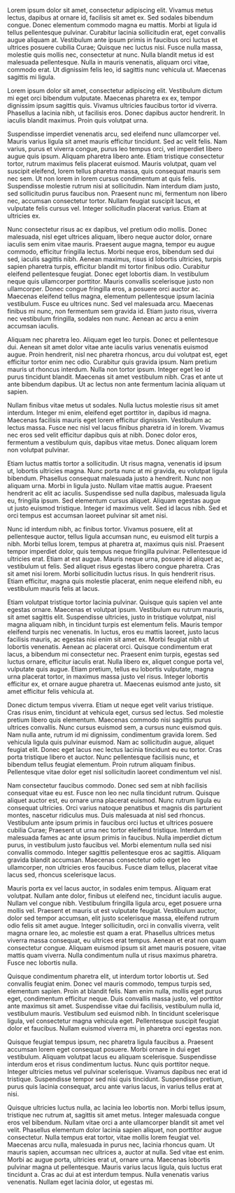 Lorem ipsum dolor sit amet, consectetur adipiscing elit. Vivamus metus lectus, dapibus at ornare id, facilisis sit amet ex. Sed sodales bibendum congue. Donec elementum commodo magna eu mattis. Morbi at ligula id tellus pellentesque pulvinar. Curabitur lacinia sollicitudin erat, eget convallis augue aliquam at. Vestibulum ante ipsum primis in faucibus orci luctus et ultrices posuere cubilia Curae; Quisque nec luctus nisi. Fusce nulla massa, molestie quis mollis nec, consectetur at nunc. Nulla blandit metus id est malesuada pellentesque. Nulla in mauris venenatis, aliquam orci vitae, commodo erat. Ut dignissim felis leo, id sagittis nunc vehicula ut. Maecenas sagittis mi ligula.

Lorem ipsum dolor sit amet, consectetur adipiscing elit. Vestibulum dictum mi eget orci bibendum vulputate. Maecenas pharetra ex ex, tempor dignissim ipsum sagittis quis. Vivamus ultricies faucibus tortor id viverra. Phasellus a lacinia nibh, ut facilisis eros. Donec dapibus auctor hendrerit. In iaculis blandit maximus. Proin quis volutpat urna.

Suspendisse imperdiet venenatis arcu, sed eleifend nunc ullamcorper vel. Mauris varius ligula sit amet mauris efficitur tincidunt. Sed ac velit felis. Nam varius, purus et viverra congue, purus leo tempus orci, vel imperdiet libero augue quis ipsum. Aliquam pharetra libero ante. Etiam tristique consectetur tortor, rutrum maximus felis placerat euismod. Mauris volutpat, quam vel suscipit eleifend, lorem tellus pharetra massa, quis consequat mauris sem nec sem. Ut non lorem in lorem cursus condimentum at quis felis. Suspendisse molestie rutrum nisi at sollicitudin. Nam interdum diam justo, sed sollicitudin purus faucibus non. Praesent nunc mi, fermentum non libero nec, accumsan consectetur tortor. Nullam feugiat suscipit lacus, et vulputate felis cursus vel. Integer sollicitudin placerat varius. Etiam at ultricies ex.

Nunc consectetur risus ac ex dapibus, vel pretium odio mollis. Donec malesuada, nisl eget ultrices aliquam, libero neque auctor dolor, ornare iaculis sem enim vitae mauris. Praesent augue magna, tempor eu augue commodo, efficitur fringilla lectus. Morbi neque eros, bibendum sed dui sed, iaculis sagittis nibh. Aenean maximus, risus id lobortis ultricies, turpis sapien pharetra turpis, efficitur blandit mi tortor finibus odio. Curabitur eleifend pellentesque feugiat. Donec eget lobortis diam. In vestibulum neque quis ullamcorper porttitor. Mauris convallis scelerisque justo non ullamcorper. Donec congue fringilla eros, a posuere orci auctor ac. Maecenas eleifend tellus magna, elementum pellentesque ipsum lacinia vestibulum. Fusce eu ultrices nunc. Sed vel malesuada arcu. Maecenas finibus mi nunc, non fermentum sem gravida id. Etiam justo risus, viverra nec vestibulum fringilla, sodales non nunc. Aenean ac arcu a enim accumsan iaculis.

Aliquam nec pharetra leo. Aliquam eget leo turpis. Donec et pellentesque dui. Aenean sit amet dolor vitae ante iaculis varius venenatis euismod augue. Proin hendrerit, nisl nec pharetra rhoncus, arcu dui volutpat est, eget efficitur tortor enim nec odio. Curabitur quis gravida ipsum. Nam pretium mauris ut rhoncus interdum. Nulla non tortor ipsum. Integer eget leo id purus tincidunt blandit. Maecenas sit amet vestibulum nibh. Cras et ante ut ante bibendum dapibus. Ut ac lectus non ante fermentum lacinia aliquam ut sapien.

Nullam finibus vitae metus ut sodales. Nulla luctus molestie risus sit amet interdum. Integer mi enim, eleifend eget porttitor in, dapibus id magna. Maecenas facilisis mauris eget lorem efficitur dignissim. Vestibulum ac lectus massa. Fusce nec nisl vel lacus finibus pharetra id in lorem. Vivamus nec eros sed velit efficitur dapibus quis at nibh. Donec dolor eros, fermentum a vestibulum quis, dapibus vitae metus. Donec aliquam lorem non volutpat pulvinar.

Etiam luctus mattis tortor a sollicitudin. Ut risus magna, venenatis id ipsum ut, lobortis ultricies magna. Nunc porta nunc at mi gravida, eu volutpat ligula bibendum. Phasellus consequat malesuada justo a hendrerit. Nunc non aliquam urna. Morbi in ligula justo. Nullam vitae mattis augue. Praesent hendrerit ac elit ac iaculis. Suspendisse sed nulla dapibus, malesuada ligula eu, fringilla ipsum. Sed elementum cursus aliquet. Aliquam egestas augue ut justo euismod tristique. Integer id maximus velit. Sed id lacus nibh. Sed et orci tempus est accumsan laoreet pulvinar sit amet nisi.

Nunc id interdum nibh, ac finibus tortor. Vivamus posuere, elit at pellentesque auctor, tellus ligula accumsan nunc, eu euismod elit turpis a nibh. Morbi tellus lorem, tempus at pharetra at, maximus quis nisl. Praesent tempor imperdiet dolor, quis tempus neque fringilla pulvinar. Pellentesque id ultricies erat. Etiam at est augue. Mauris neque urna, posuere id aliquet ac, vestibulum ut felis. Sed aliquet risus egestas libero congue pharetra. Cras sit amet nisi lorem. Morbi sollicitudin luctus risus. In quis hendrerit risus. Etiam efficitur, magna quis molestie placerat, enim neque eleifend nibh, eu vestibulum mauris felis at lacus.

Etiam volutpat tristique tortor lacinia pulvinar. Quisque quis sapien vel ante egestas ornare. Maecenas et volutpat ipsum. Vestibulum eu rutrum mauris, sit amet sagittis elit. Suspendisse ultricies, justo in tristique volutpat, nisl magna aliquam nibh, in tincidunt turpis est elementum felis. Mauris tempor eleifend turpis nec venenatis. In luctus, eros eu mattis laoreet, justo lacus facilisis mauris, ac egestas nisi enim sit amet ex. Morbi feugiat nibh ut lobortis venenatis. Aenean ac placerat orci. Quisque condimentum erat lacus, a bibendum mi consectetur nec. Praesent enim turpis, egestas sed luctus ornare, efficitur iaculis erat. Nulla libero ex, aliquet congue porta vel, vulputate quis augue. Etiam pretium, tellus eu lobortis vulputate, magna urna placerat tortor, in maximus massa justo vel risus. Integer lobortis efficitur ex, et ornare augue pharetra ut. Maecenas euismod ante justo, sit amet efficitur felis vehicula at.

Donec dictum tempus viverra. Etiam ut neque eget velit varius tristique. Cras risus enim, tincidunt at vehicula eget, cursus sed lectus. Sed molestie pretium libero quis elementum. Maecenas commodo nisi sagittis purus ultrices convallis. Nunc cursus euismod sem, a cursus nunc euismod quis. Nam nulla ante, rutrum id mi dignissim, condimentum gravida lorem. Sed vehicula ligula quis pulvinar euismod. Nam ac sollicitudin augue, aliquet feugiat elit. Donec eget lacus nec lectus lacinia tincidunt eu eu tortor. Cras porta tristique libero et auctor. Nunc pellentesque facilisis nunc, et bibendum tellus feugiat elementum. Proin rutrum aliquam finibus. Pellentesque vitae dolor eget nisl sollicitudin laoreet condimentum vel nisl.

Nam consectetur faucibus commodo. Donec sed sem at nibh facilisis consequat vitae eu est. Fusce non leo nec nulla tincidunt rutrum. Quisque aliquet auctor est, eu ornare urna placerat euismod. Nunc rutrum ligula eu consequat ultricies. Orci varius natoque penatibus et magnis dis parturient montes, nascetur ridiculus mus. Duis malesuada at nisl sed rhoncus. Vestibulum ante ipsum primis in faucibus orci luctus et ultrices posuere cubilia Curae; Praesent ut urna nec tortor eleifend tristique. Interdum et malesuada fames ac ante ipsum primis in faucibus. Nulla imperdiet dictum purus, in vestibulum justo faucibus vel. Morbi elementum nulla sed nisi convallis commodo. Integer sagittis pellentesque eros ac sagittis. Aliquam gravida blandit accumsan. Maecenas consectetur odio eget leo ullamcorper, non ultricies eros faucibus. Fusce diam tellus, placerat vitae lacus sed, rhoncus scelerisque lacus.

Mauris porta ex vel lacus auctor, in sodales enim tempus. Aliquam erat volutpat. Nullam ante dolor, finibus ut eleifend nec, tincidunt iaculis augue. Nullam vel congue nibh. Vestibulum fringilla ligula arcu, eget posuere urna mollis vel. Praesent et mauris ut est vulputate feugiat. Vestibulum auctor, dolor sed tempor accumsan, elit justo scelerisque massa, eleifend rutrum odio felis sit amet augue. Integer sollicitudin, orci in convallis viverra, velit magna ornare leo, ac molestie est quam a erat. Phasellus ultrices metus viverra massa consequat, eu ultrices erat tempus. Aenean et erat non quam consectetur congue. Aliquam euismod ipsum sit amet mauris posuere, vitae mattis quam viverra. Nulla condimentum nulla ut risus maximus pharetra. Fusce nec lobortis nulla.

Quisque condimentum pharetra elit, ut interdum tortor lobortis ut. Sed convallis feugiat enim. Donec vel mauris commodo, tempus turpis sed, elementum sapien. Proin at blandit felis. Nam enim nulla, mollis eget purus eget, condimentum efficitur neque. Duis convallis massa justo, vel porttitor ante maximus sit amet. Suspendisse vitae dui facilisis, vestibulum nulla id, vestibulum mauris. Vestibulum sed euismod nibh. In tincidunt scelerisque ligula, vel consectetur magna vehicula eget. Pellentesque suscipit feugiat dolor et faucibus. Nullam euismod viverra mi, in pharetra orci egestas non.

Quisque feugiat tempus ipsum, nec pharetra ligula faucibus a. Praesent accumsan lorem eget consequat posuere. Morbi ornare in dui eget vestibulum. Aliquam volutpat lacus eu aliquam scelerisque. Suspendisse interdum eros et risus condimentum luctus. Nunc quis porttitor neque. Integer ultricies metus vel pulvinar scelerisque. Vivamus dapibus nec erat id tristique. Suspendisse tempor sed nisi quis tincidunt. Suspendisse pretium, purus quis lacinia consequat, arcu ante varius lacus, in varius tellus erat at nisi.

Quisque ultricies luctus nulla, ac lacinia leo lobortis non. Morbi tellus ipsum, tristique nec rutrum at, sagittis sit amet metus. Integer malesuada congue eros vel bibendum. Nullam vitae orci a ante ullamcorper blandit sit amet vel velit. Phasellus elementum dolor lacinia sapien aliquet, non porttitor augue consectetur. Nulla tempus erat tortor, vitae mollis lorem feugiat vel. Maecenas arcu nulla, malesuada in purus nec, lacinia rhoncus quam. Ut mauris sapien, accumsan nec ultrices a, auctor at nulla. Sed vitae est enim. Morbi ac augue porta, ultricies erat ut, ornare urna. Maecenas lobortis pulvinar magna ut pellentesque. Mauris varius lacus ligula, quis luctus erat tincidunt a. Cras ac dui at est interdum tempus. Nulla venenatis varius venenatis. Nullam eget lacinia dolor, ut egestas mi.

